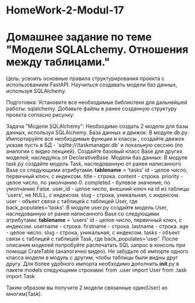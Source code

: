 # HomeWork-2-Modul-17
# Домашнее задание по теме "Модели SQLALchemy. Отношения между таблицами."

Цель: усвоить основные правила структурирования проекта с использованием FastAPI. Научиться создавать модели баз данных, используя SQLAlchemy.

Подготовка:
Установите все необходимые библиотеки для дальнейшей работы: sqlalchemy.
Добавьте файлы в ранее созданную структуру проекта согласно рисунку:

Задача "Модели SQLAlchemy":
Необходимо создать 2 модели для базы данных, используя SQLAlchemy.
База данных и движок:
В модуле db.py:
Импортируйте все необходимые функции и классы , создайте движок указав пусть в БД - 'sqlite:///taskmanager.db' и локальную сессию (по аналогии с видео лекцией).
Создайте базовый класс Base для других моделей, наследуясь от DeclarativeBase.
Модели баз данных:
В модуле task.py создайте модель Task, наследованную от ранее написанного Base со следующими атрибутами:
__tablename__ = 'tasks'
id - целое число, первичный ключ, с индексом.
title - строка.
content - строка.
priority - целое число, по умолчанию 0.
completed - булевое значение, по умолчанию False.
user_id - целое число, внешний ключ на id из таблицы 'users', не NULL, с индексом.
slug - строка, уникальная, с индексом.
user - объект связи с таблицей с таблицей User, где back_populates='tasks'.
В модуле user.py создайте модель User, наследованную от ранее написанного Base со следующими атрибутами:
__tablename__ = 'users'
id - целое число, первичный ключ, с индексом.
username - строка.
firstname - строка.
lastname - строка.
age - целое число.
slug - строка, уникальная, с индексом.
tasks - объект связи с таблицей с таблицей Task, где back_populates='user'.
После описания моделей попробуйте распечатать SQL запрос в консоль при помощи CrateTable (аналогично видео).
Не забудьте об импорте одного класса модели в модуль с другим, чтобы таблицы были видны друг другу.
Для более удобного импорта необходимо дополнить __init__.py в пакете models следующими строками:
from .user import User from .task import Task

Таким образом вы получите 2 модели связанные один(User) ко многим(Task).
